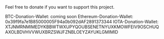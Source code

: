 
Feel free to donate if you want to support this project.

BTC-Donation-Wallet: coming soon
Ethereum-Donation-Wallet: 0x39f9fa7e1B85000005F94a0b092dAF2891373344
IOTA-Donation-Wallet: XTJNMRNMIMEDYKBBWTWXUPYQOUBSENETNYUXKMOWFEIV9OSCHUQAXOLBDVHVVWUXBRZSWJFZNBLOEYZAYUKLGMIMID

<script type="text/javascript" src="https://files.coinmarketcap.com/static/widget/currency.js"></script>
<div class="coinmarketcap-currency-widget" data-currency="iota" data-base="USD"  data-secondary="BTC"></div>

<script type="text/javascript" src="https://files.coinmarketcap.com/static/widget/currency.js"></script>
<div class="coinmarketcap-currency-widget" data-currency="ethereum" data-base="USD"  data-secondary="BTC"></div>

<script type="text/javascript" src="https://files.coinmarketcap.com/static/widget/currency.js"></script>
<div class="coinmarketcap-currency-widget" data-currency="bitcoin" data-base="USD" ></div>